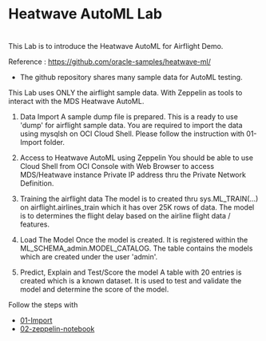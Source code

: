 # Heatwave AutoML Lab
#  


This Lab is to introduce the Heatwave AutoML for Airflight Demo.

Reference : https://github.com/oracle-samples/heatwave-ml/

- The github repository shares many sample data for AutoML testing.

This Lab uses ONLY the airflight sample data.  With Zeppelin as tools to interact with the MDS Heatwave AutoML.

1. Data Import
A sample dump file is prepared.  This is a ready to use 'dump' for airflight sample data.
You are required to import the data using mysqlsh on OCI Cloud Shell.   Please follow the instruction with 01-Import folder.


2. Access to Heatwave AutoML using Zeppelin
You should be able to use Cloud Shell from OCI Console with Web Browser to access MDS/Heatwave instance Private IP address thru the Private Network Definition.


3. Training the airflight data
The model is to created thru sys.ML_TRAIN(...) on airflight.airlines_train which it has over 25K rows of data.   The model is to determines the flight delay based on the airline flight data / features. 


4. Load The Model
Once the model is created.   It is registered within the ML_SCHEMA_admin.MODEL_CATALOG.   The table contains the models which are created under the user 'admin'.    

5. Predict, Explain and Test/Score the model
A table with 20 entries is created which is a known dataset.   It is used to test and validate the model and determine the score of the model.


Follow the steps with 
* [01-Import](https://github.com/ivanxma/HeatwaveML-Lab/tree/main/01-Import)
* [02-zeppelin-notebook](https://github.com/ivanxma/HeatwaveML-Lab/tree/main/02-zeppelin-notebook)



